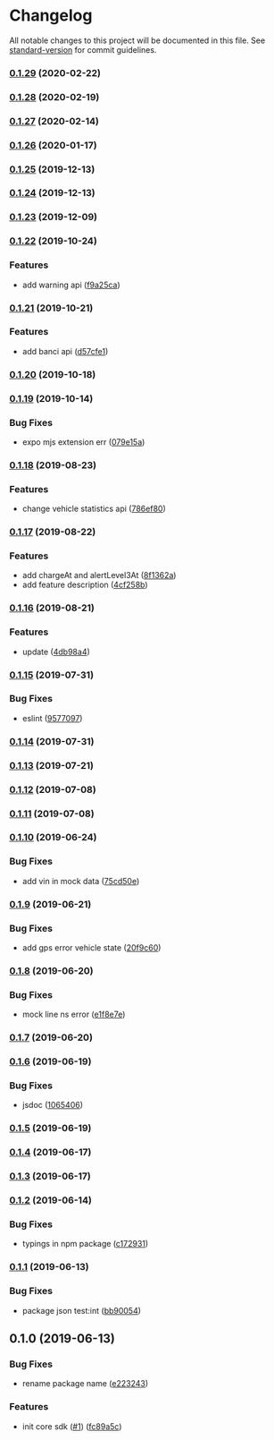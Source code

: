 # Changelog

All notable changes to this project will be documented in this file. See [standard-version](https://github.com/conventional-changelog/standard-version) for commit guidelines.

### [0.1.29](https://github.com/36node/bus-core-sdk-js/compare/v0.1.28...v0.1.29) (2020-02-22)

### [0.1.28](https://github.com/36node/bus-core-sdk-js/compare/v0.1.27...v0.1.28) (2020-02-19)

### [0.1.27](https://github.com/36node/bus-core-sdk-js/compare/v0.1.26...v0.1.27) (2020-02-14)

### [0.1.26](https://github.com/36node/bus-core-sdk-js/compare/v0.1.25...v0.1.26) (2020-01-17)

### [0.1.25](https://github.com/36node/bus-core-sdk-js/compare/v0.1.24...v0.1.25) (2019-12-13)

### [0.1.24](https://github.com/36node/bus-core-sdk-js/compare/v0.1.23...v0.1.24) (2019-12-13)

### [0.1.23](https://github.com/36node/bus-core-sdk-js/compare/v0.1.22...v0.1.23) (2019-12-09)

### [0.1.22](https://github.com/36node/bus-core-sdk-js/compare/v0.1.21...v0.1.22) (2019-10-24)


### Features

* add warning api ([f9a25ca](https://github.com/36node/bus-core-sdk-js/commit/f9a25ca))

### [0.1.21](https://github.com/36node/bus-core-sdk-js/compare/v0.1.20...v0.1.21) (2019-10-21)


### Features

* add banci api ([d57cfe1](https://github.com/36node/bus-core-sdk-js/commit/d57cfe1))

### [0.1.20](https://github.com/36node/bus-core-sdk-js/compare/v0.1.19...v0.1.20) (2019-10-18)

### [0.1.19](https://github.com/36node/bus-core-sdk-js/compare/v0.1.18...v0.1.19) (2019-10-14)


### Bug Fixes

* expo mjs extension err ([079e15a](https://github.com/36node/bus-core-sdk-js/commit/079e15a))

### [0.1.18](https://github.com/36node/bus-core-sdk-js/compare/v0.1.17...v0.1.18) (2019-08-23)


### Features

* change vehicle statistics api ([786ef80](https://github.com/36node/bus-core-sdk-js/commit/786ef80))

### [0.1.17](https://github.com/36node/bus-core-sdk-js/compare/v0.1.16...v0.1.17) (2019-08-22)


### Features

* add chargeAt and alertLevel3At ([8f1362a](https://github.com/36node/bus-core-sdk-js/commit/8f1362a))
* add feature description ([4cf258b](https://github.com/36node/bus-core-sdk-js/commit/4cf258b))

### [0.1.16](https://github.com/36node/bus-core-sdk-js/compare/v0.1.15...v0.1.16) (2019-08-21)


### Features

* update ([4db98a4](https://github.com/36node/bus-core-sdk-js/commit/4db98a4))

### [0.1.15](https://github.com/36node/bus-core-sdk-js/compare/v0.1.14...v0.1.15) (2019-07-31)


### Bug Fixes

* eslint ([9577097](https://github.com/36node/bus-core-sdk-js/commit/9577097))



### [0.1.14](https://github.com/36node/bus-core-sdk-js/compare/v0.1.13...v0.1.14) (2019-07-31)



### [0.1.13](https://github.com/36node/bus-core-sdk-js/compare/v0.1.12...v0.1.13) (2019-07-21)



### [0.1.12](https://github.com/36node/bus-core-sdk-js/compare/v0.1.11...v0.1.12) (2019-07-08)



### [0.1.11](https://github.com/36node/bus-core-sdk-js/compare/v0.1.10...v0.1.11) (2019-07-08)



### [0.1.10](https://github.com/36node/bus-core-sdk-js/compare/v0.1.9...v0.1.10) (2019-06-24)


### Bug Fixes

* add vin in mock data ([75cd50e](https://github.com/36node/bus-core-sdk-js/commit/75cd50e))



### [0.1.9](https://github.com/36node/bus-core-sdk-js/compare/v0.1.8...v0.1.9) (2019-06-21)


### Bug Fixes

* add gps error vehicle state ([20f9c60](https://github.com/36node/bus-core-sdk-js/commit/20f9c60))



### [0.1.8](https://github.com/36node/bus-core-sdk-js/compare/v0.1.7...v0.1.8) (2019-06-20)


### Bug Fixes

* mock line ns error ([e1f8e7e](https://github.com/36node/bus-core-sdk-js/commit/e1f8e7e))



### [0.1.7](https://github.com/36node/bus-core-sdk-js/compare/v0.1.6...v0.1.7) (2019-06-20)



### [0.1.6](https://github.com/36node/bus-core-sdk-js/compare/v0.1.5...v0.1.6) (2019-06-19)


### Bug Fixes

* jsdoc ([1065406](https://github.com/36node/bus-core-sdk-js/commit/1065406))



### [0.1.5](https://github.com/36node/bus-core-sdk-js/compare/v0.1.4...v0.1.5) (2019-06-19)



### [0.1.4](https://github.com/36node/bus-core-sdk-js/compare/v0.1.2...v0.1.4) (2019-06-17)



### [0.1.3](https://github.com/36node/bus-core-sdk-js/compare/v0.1.2...v0.1.3) (2019-06-17)



### [0.1.2](https://github.com/36node/bus-core-sdk-js/compare/v0.1.1...v0.1.2) (2019-06-14)


### Bug Fixes

* typings in npm package ([c172931](https://github.com/36node/bus-core-sdk-js/commit/c172931))



### [0.1.1](https://github.com/36node/bus-core-sdk-js/compare/v0.1.0...v0.1.1) (2019-06-13)


### Bug Fixes

* package json test:int ([bb90054](https://github.com/36node/bus-core-sdk-js/commit/bb90054))



## 0.1.0 (2019-06-13)


### Bug Fixes

* rename package name ([e223243](https://github.com/36node/bus-core-sdk-js/commit/e223243))


### Features

* init core sdk ([#1](https://github.com/36node/bus-core-sdk-js/issues/1)) ([fc89a5c](https://github.com/36node/bus-core-sdk-js/commit/fc89a5c))
